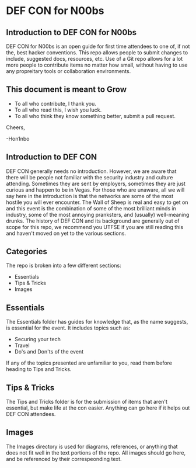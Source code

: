 # DEF CON for N00bs
## Introduction to DEF CON for N00bs
DEF CON for N00bs is an open guide for first time attendees to one of, if not the, best hacker conventions.
This repo allows people to submit changes to include, suggested docs, resources, etc. Use of a Git repo allows for a lot more people to contribute items no matter how small, without having to use any propreitary tools or collaboration environments.

## This document is meant to Grow

- To all who contribute, I thank you.
- To all who read this, I wish you luck.
- To all who think they know something better, submit a pull request.

Cheers,

-Hon1nbo

## Introduction to DEF CON
DEF CON generally needs no introduction. However, we are aware that there will be people not familiar with the security industry
and culture attending. Sometimes they are sent by employers, sometimes they are just curious and happen to be in Vegas. For
those who are unaware, all we will say here in the introduction is that the networks are some of the most hostile you will ever encounter.
The Wall of Sheep is real and easy to get on and this event is the combination of some of the most brilliant minds in industry, some of the most annoying pranksters, and (usually) well-meaning drunks.
The history of DEF CON and its background are generally out of scope for this repo, we recommend you UTFSE if you are still reading this and haven't moved on yet to the various sections.


## Categories
The repo is broken into a few different sections:
- Essentials
- Tips & Tricks
- Images

## Essentials
The Essentials folder has guides for knowledge that, as the name suggests, is essential for the event. It includes topics such as:

- Securing your tech
- Travel
- Do's and Don'ts of the event

If any of the topics presented are unfamiliar to you, read them before heading to Tips and Tricks.


## Tips & Tricks
The Tips and Tricks folder is for the submission of items that aren't essential, but make life at the con easier. Anything can go here if it helps out DEF CON attendees.

## Images
The Images directory is used for diagrams, references, or anything that does not fit well in the text portions of the repo. All images should go here, and be referenced by their correspeonding text.
